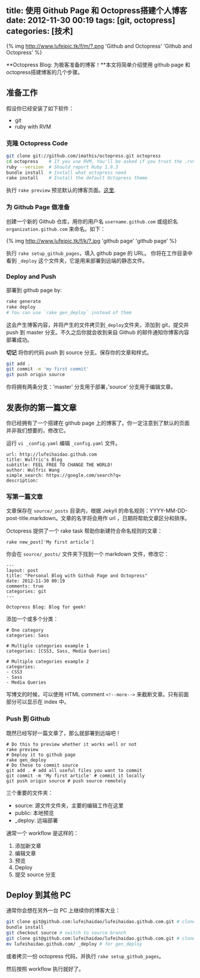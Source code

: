 title: 使用 Github Page 和 Octopress搭建个人博客
date: 2012-11-30 00:19
tags: [git, octopress] 
categories: [技术]
---

{% img http://www.lufeipic.tk/f/m/?.png 'Github and Octopress' 'Github and Octopress' %}

**Octopress Blog: 为极客准备的博客！**本文将简单介绍使用 github page 和 octopress搭建博客的几个步骤。

<!-- more -->

## 准备工作

假设你已经安装了如下软件：

* git
* ruby with RVM

### 克隆 Octopress Code

``` bash
git clone git://github.com/imathis/octopress.git octopress
cd octopress    # If you use RVM, You'll be asked if you trust the .rvmrc file (say yes).
ruby --version  # Should report Ruby 1.9.3
bundle install  # Install what octopress need
rake install    # Install the default Octopress theme
```

执行 `rake preview` 预览默认的博客页面。[这里](localhost:4000).

### 为 Github Page 做准备

创建一个新的 Github 仓库，用你的用户名 `username.github.com` 或组织名 `organization.github.com` 来命名。如下：   

{% img http://www.lufeipic.tk/f/k/?.jpg 'github page' 'github page' %}

执行 `rake setup_github_pages`，填入 github page 的 URL。 你将在工作目录中看到 `_deploy` 这个文件夹，它是用来部署到远端的静态文件。

### Deploy and Push

部署到 github page by:

```bash
rake generate
rake deploy
# You can use `rake gen_deploy` instead of them
```

这会产生博客内容，并将产生的文件拷贝到`_deploy`文件夹，添加到 git，提交并 push 到 master 分支。不久之后你就会收到来自 Github 的邮件通知你博客内容部署成功。

**切记** 将你的代码 push 到 source 分支。保存你的文章和样式。 

```bash
git add .
git commit -m 'my first commit'
git push origin source
```
你将拥有两条分支：’master’ 分支用于部署，’source’ 分支用于编辑文章。

  
 
## 发表你的第一篇文章

你已经拥有了一个搭建在 github page 上的博客了。你一定注意到了默认的页面并非我们想要的，修改它。

运行 `vi _config.yaml` 编辑 `_config.yaml` 文件。

```
url: http://lufeihaidao.github.com
title: Wulfric's Blog
subtitle: FEEL FREE TO CHANGE THE WORLD!
author: Wulfric Wang
simple_search: https://google.com/search?q=
description:
```

### 写第一篇文章

文章保存在 `source/_posts` 目录内，根据 Jekyll 的命名规则：YYYY-MM-DD-post-title.markdown。文章的名字将会用作 url ，日期将帮助文章区分和排序。

Octopress 提供了一个 rake task 帮助你新建符合命名规则的文章：

```
rake new_post['My first article']
```

你会在 `source/_posts/` 文件夹下找到一个 markdown 文件，修改它：

```
---
layout: post
title: "Personal Blog with Github Page and Octopress"
date: 2012-11-30 00:19
comments: true
categories: git 
---

Octopress Blog: Blog for geek!
```

添加一个或多个分类：

```
# One category
categories: Sass

# Multiple categories example 1
categories: [CSS3, Sass, Media Queries]

# Multiple categories example 2
categories:
- CSS3
- Sass
- Media Queries
```

写博文的时候，可以使用 HTML comment `<!--more-->` 来截断文章。只有前面部分可以显示在 index 中。

### Push 到 Github

既然已经写好一篇文章了，那么就部署到远端吧！

```
# Do this to preview whether it works well or not
rake preview
# Deploy it to github page
rake gen_deploy
# Do these to commit source
git add . # add all useful files you want to commit
git commit -m 'My first article' # commit it locally
git push origin source # push source remotely
```

三个重要的文件夹：

* source: 源文件文件夹，主要的编辑工作在这里
* public: 本地预览
* _deploy: 远端部署

通常一个 workflow 是这样的：

1. 添加新文章
2. 编辑文章
3. 预览
4. Deploy
5. 提交 source 分支



## Deploy 到其他 PC

通常你会想在另外一台 PC 上继续你的博客大业：

``` bash
git clone git@github.com:lufeihaidao/lufeihaidao.github.com.git # clone your code
bundle install
git checkout source # switch to source branch
git clone git@github.com:lufeihaidao/lufeihaidao.github.com.git # clone your code
mv lufeihaidao.github.com/ _deploy # for gen_deploy
```

或者拷贝一份 octopress 代码，并执行 `rake setup_github_pages`。

然后按照 workflow 执行就好了。
